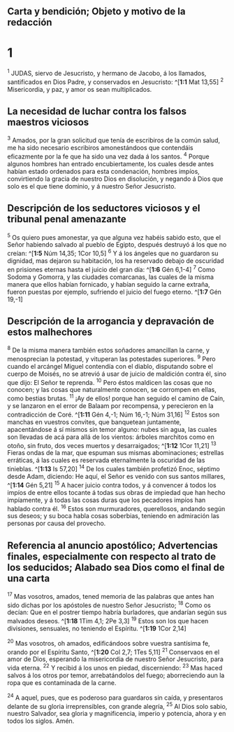 ## Carta y bendición; Objeto y motivo de la redacción
# 1 
<sup>1</sup> JUDAS, siervo de Jesucristo, y hermano de Jacobo, á los llamados, santificados en Dios Padre, y conservados en Jesucristo: ^[**1:1** Mat 13,55] <sup>2</sup> Misericordia, y paz, y amor os sean multiplicados. 


## La necesidad de luchar contra los falsos maestros viciosos
<sup>3</sup> Amados, por la gran solicitud que tenía de escribiros de la común salud, me ha sido necesario escribiros amonestándoos que contendáis eficazmente por la fe que ha sido una vez dada á los santos. <sup>4</sup> Porque algunos hombres han entrado encubiertamente, los cuales desde antes habían estado ordenados para esta condenación, hombres impíos, convirtiendo la gracia de nuestro Dios en disolución, y negando á Dios que solo es el que tiene dominio, y á nuestro Señor Jesucristo. 

## Descripción de los seductores viciosos y el tribunal penal amenazante
<sup>5</sup> Os quiero pues amonestar, ya que alguna vez habéis sabido esto, que el Señor habiendo salvado al pueblo de Egipto, después destruyó á los que no creían: ^[**1:5** Núm 14,35; 1Cor 10,5] <sup>6</sup> Y á los ángeles que no guardaron su dignidad, mas dejaron su habitación, los ha reservado debajo de oscuridad en prisiones eternas hasta el juicio del gran día: ^[**1:6** Gén 6,1-4] <sup>7</sup> Como Sodoma y Gomorra, y las ciudades comarcanas, las cuales de la misma manera que ellos habían fornicado, y habían seguido la carne extraña, fueron puestas por ejemplo, sufriendo el juicio del fuego eterno. ^[**1:7** Gén 19,-1] 
  

## Descripción de la arrogancia y depravación de estos malhechores
<sup>8</sup> De la misma manera también estos soñadores amancillan la carne, y menosprecian la potestad, y vituperan las potestades superiores. <sup>9</sup> Pero cuando el arcángel Miguel contendía con el diablo, disputando sobre el cuerpo de Moisés, no se atrevió á usar de juicio de maldición contra él, sino que dijo: El Señor te reprenda. <sup>10</sup> Pero éstos maldicen las cosas que no conocen; y las cosas que naturalmente conocen, se corrompen en ellas, como bestias brutas. <sup>11</sup> ¡Ay de ellos! porque han seguido el camino de Caín, y se lanzaron en el error de Balaam por recompensa, y perecieron en la contradicción de Coré. ^[**1:11** Gén 4,-1; Núm 16,-1; Núm 31,16] <sup>12</sup> Estos son manchas en vuestros convites, que banquetean juntamente, apacentándose á sí mismos sin temor alguno: nubes sin agua, las cuales son llevadas de acá para allá de los vientos: árboles marchitos como en otoño, sin fruto, dos veces muertos y desarraigados; ^[**1:12** 1Cor 11,21] <sup>13</sup> Fieras ondas de la mar, que espuman sus mismas abominaciones; estrellas erráticas, á las cuales es reservada eternalmente la oscuridad de las tinieblas. ^[**1:13** Is 57,20] <sup>14</sup> De los cuales también profetizó Enoc, séptimo desde Adam, diciendo: He aquí, el Señor es venido con sus santos millares, ^[**1:14** Gén 5,21] <sup>15</sup> A hacer juicio contra todos, y á convencer á todos los impíos de entre ellos tocante á todas sus obras de impiedad que han hecho impíamente, y á todas las cosas duras que los pecadores impíos han hablado contra él. <sup>16</sup> Estos son murmuradores, querellosos, andando según sus deseos; y su boca habla cosas soberbias, teniendo en admiración las personas por causa del provecho. 
   

## Referencia al anuncio apostólico; Advertencias finales, especialmente con respecto al trato de los seducidos; Alabado sea Dios como el final de una carta
<sup>17</sup> Mas vosotros, amados, tened memoria de las palabras que antes han sido dichas por los apóstoles de nuestro Señor Jesucristo; <sup>18</sup> Como os decían: Que en el postrer tiempo habría burladores, que andarían según sus malvados deseos. ^[**1:18** 1Tim 4,1; 2Pe 3,3] <sup>19</sup> Estos son los que hacen divisiones, sensuales, no teniendo el Espíritu. ^[**1:19** 1Cor 2,14] 
 

<sup>20</sup> Mas vosotros, oh amados, edificándoos sobre vuestra santísima fe, orando por el Espíritu Santo, ^[**1:20** Col 2,7; 1Tes 5,11] <sup>21</sup> Conservaos en el amor de Dios, esperando la misericordia de nuestro Señor Jesucristo, para vida eterna. <sup>22</sup> Y recibid á los unos en piedad, discerniendo: <sup>23</sup> Mas haced salvos á los otros por temor, arrebatándolos del fuego; aborreciendo aun la ropa que es contaminada de la carne. 


<sup>24</sup> A aquel, pues, que es poderoso para guardaros sin caída, y presentaros delante de su gloria irreprensibles, con grande alegría, <sup>25</sup> Al Dios solo sabio, nuestro Salvador, sea gloria y magnificencia, imperio y potencia, ahora y en todos los siglos. Amén. 